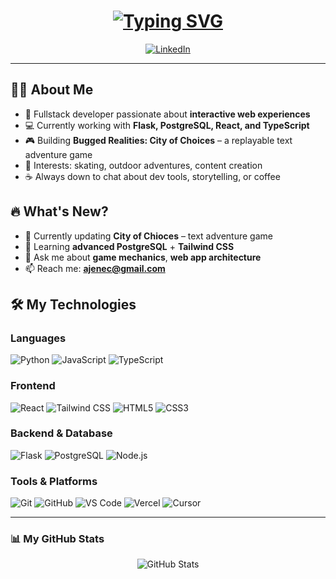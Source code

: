 <h1 align="center">
  <a href="https://git.io/typing-svg">
    <img src="https://readme-typing-svg.herokuapp.com?font=Fira+Code&pause=1000&color=61CF5A&center=true&vCenter=true&width=500&lines=Welcome+Devs!;I'm+Ajene+👻;Fullstack+Developer+%26+Passionate+Gamer;Welcome+to+my+GitHub" alt="Typing SVG" />
  </a>
</h1>

<p align="center">
  <a href="https://linkedin.com/in/ajenec">
    <img src="https://img.shields.io/badge/LinkedIn-%230077B5.svg?style=plastic&logo=linkedin&logoColor=white" alt="LinkedIn">
  </a>
</p>

---

## 👨‍💻 About Me
- 🚀 Fullstack developer passionate about **interactive web experiences**
- 💻 Currently working with **Flask, PostgreSQL, React, and TypeScript**
- 🎮 Building **Bugged Realities: City of Choices** – a replayable text adventure game
- 🎨 Interests: skating, outdoor adventures, content creation
- ☕ Always down to chat about dev tools, storytelling, or coffee



## 🔥 What's New?
- 🎯 Currently updating **City of Chioces** – text adventure game
- 🌱 Learning **advanced PostgreSQL** + **Tailwind CSS**
- 💬 Ask me about **game mechanics**, **web app architecture**
- 📫 Reach me: **ajenec@gmail.com**


## 🛠️ My Technologies

### Languages
![Python](https://img.shields.io/badge/Python-3776AB?style=for-the-badge&logo=python&logoColor=white)
![JavaScript](https://img.shields.io/badge/JavaScript-F7DF1E?style=for-the-badge&logo=javascript&logoColor=black)
![TypeScript](https://img.shields.io/badge/TypeScript-007ACC?style=for-the-badge&logo=typescript&logoColor=white)

### Frontend
![React](https://img.shields.io/badge/React-20232A?style=for-the-badge&logo=react&logoColor=61DAFB)
![Tailwind CSS](https://img.shields.io/badge/Tailwind_CSS-38B2AC?style=for-the-badge&logo=tailwind-css&logoColor=white)
![HTML5](https://img.shields.io/badge/HTML5-E34F26?style=for-the-badge&logo=html5&logoColor=white)
![CSS3](https://img.shields.io/badge/CSS3-1572B6?style=for-the-badge&logo=css3&logoColor=white)

### Backend & Database
![Flask](https://img.shields.io/badge/Flask-000000?style=for-the-badge&logo=flask&logoColor=white)
![PostgreSQL](https://img.shields.io/badge/PostgreSQL-316192?style=for-the-badge&logo=postgresql&logoColor=white)
![Node.js](https://img.shields.io/badge/Node.js-43853D?style=for-the-badge&logo=node.js&logoColor=white)

### Tools & Platforms
![Git](https://img.shields.io/badge/Git-F05032?style=for-the-badge&logo=git&logoColor=white)
![GitHub](https://img.shields.io/badge/GitHub-100000?style=for-the-badge&logo=github&logoColor=white)
![VS Code](https://img.shields.io/badge/VS_Code-007ACC?style=for-the-badge&logo=visual-studio-code&logoColor=white)
![Vercel](https://img.shields.io/badge/Vercel-000000?style=for-the-badge&logo=vercel&logoColor=white)
![Cursor](https://img.shields.io/badge/Cursor-000000?style=for-the-badge&logo=data:image/svg+xml;base64,PHN2ZyBmaWxsPSJ3aGl0ZSIgdmlld0JveD0iMCAwIDI1NiAyNTYiIHhtbG5zPSJodHRwOi8vd3d3LnczLm9yZy8yMDAwL3N2ZyI+PHBhdGggZD0iTTExNiAyLjRjLTYzLjIgMC0xMTMuNiA1MC40LTExMy42IDExMy42czUwLjQgMTEzLjYgMTEzLjYgMTEzLjYgMTEzLjYtNTAuNCAxMTMuNi0xMTMuNi01MC40LTExMy42LTExMy42LTExMy42em0wIDIwNi40Yy00OS4yIDAtOTIuOC0zMi45LTEwNy40LTc4LjhoMjguNGMzLjggMCA3LTUuMSA0LjUtOC4zTDU2LjIgMTI4bDE0LjQtMTQuNGMzLjItMi43IDgtLjMgOC4zIDQuNWgyOC40YzE0LjYgNDUuOS01OC4yIDc4LjgtMTA3LjQgNzguOHoiLz48L3N2Zz4=&logoColor=white)

---
### 📊 My GitHub Stats
<p align="center">
  <img src="https://github-readme-stats.vercel.app/api?username=ajenec&show_icons=true&theme=tokyonight" alt="GitHub Stats" />
</p>
